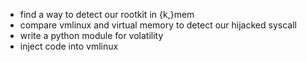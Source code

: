 - find a way to detect our rootkit in {k,}mem
- compare vmlinux and virtual memory to detect our hijacked syscall
- write a python module for volatility
- inject code into vmlinux

